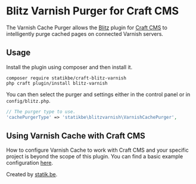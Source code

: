 # Blitz Varnish Purger for Craft CMS

The Varnish Cache Purger allows the [Blitz](https://putyourlightson.com/plugins/blitz) plugin for [Craft CMS](https://craftcms.com/) to intelligently purge cached pages on connected Varnish servers.

## Usage

Install the plugin using composer and then install it.

```
composer require statikbe/craft-blitz-varnish
php craft plugin/install blitz-varnish
```

You can then select the purger and settings either in the control panel or in `config/blitz.php`.

```php
// The purger type to use.
'cachePurgerType' => 'statikbe\blitzvarnish\VarnishCachePurger',

```

## Using Varnish Cache with Craft CMS
How to configure Varnish Cache to work with Craft CMS and your specific project is beyond the scope of this plugin. 
You can find a basic example configuration [here](https://github.com/statikbe/craft-blitz-varnish/blob/main/example.vcl).

Created by [statik.be](https://www.statik.be).
